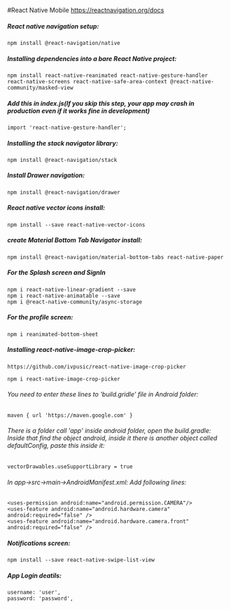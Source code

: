 #React Native Mobile
https://reactnavigation.org/docs

##### React native navigation setup:
```
npm install @react-navigation/native
```

##### Installing dependencies into a bare React Native project:
```
npm install react-native-reanimated react-native-gesture-handler react-native-screens react-native-safe-area-context @react-native-community/masked-view
```

##### Add this in index.js(If you skip this step, your app may crash in production even if it works fine in development)
```
import 'react-native-gesture-handler';
```

##### Installing the stack navigator library:
```
npm install @react-navigation/stack
```

##### Install Drawer navigation:
```
npm install @react-navigation/drawer
```

##### React native vector icons install:
```
npm install --save react-native-vector-icons
```

##### create Material Bottom Tab Navigator install:
```
npm install @react-navigation/material-bottom-tabs react-native-paper
```

##### For the Splash screen and SignIn
```
npm i react-native-linear-gradient --save
npm i react-native-animatable --save
npm i @react-native-community/async-storage
```

##### For the profile screen:
```
npm i reanimated-bottom-sheet
```

##### Installing react-native-image-crop-picker:
`
https://github.com/ivpusic/react-native-image-crop-picker
`

`npm i react-native-image-crop-picker`

###### You need to enter these lines to 'build.gridle' file in Android folder:
```
maven { url 'https://maven.google.com' }
```

###### There is a folder call 'app' inside android folder, open the build.gradle: Inside that find the object android, inside it there is another object called defaultConfig, paste this inside it:
```
vectorDrawables.useSupportLibrary = true
```
###### In app->src->main->AndroidManifest.xml: Add following lines:
```
<uses-permission android:name="android.permission.CAMERA"/>
<uses-feature android:name="android.hardware.camera" android:required="false" />
<uses-feature android:name="android.hardware.camera.front" android:required="false" />
```

##### Notifications screen:
```
npm install --save react-native-swipe-list-view
```

##### App Login deatils:
```
username: 'user',
password: 'password',
```

